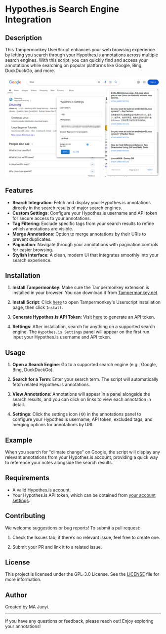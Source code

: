 # Hypothes.is Search Engine Integration

## Description

This Tampermonkey UserScript enhances your web browsing experience by letting you search through your Hypothes.is annotations across multiple search engines. With this script, you can quickly find and access your annotations while searching on popular platforms like Google, Bing, DuckDuckGo, and more.

![Hypothes.is Search Screenshot](https://github.com/mjysci/hypothesis-search/blob/main/hypothesisSearch_screenshot.png?raw=true)

## Features

- **Search Integration**: Fetch and display your Hypothes.is annotations directly in the search results of major search engines.
- **Custom Settings**: Configure your Hypothes.is username and API token for secure access to your annotations.
- **Tag Filtering**: Exclude specific tags from your search results to refine which annotations are visible.
- **Merge Annotations**: Option to merge annotations by their URIs to prevent duplicates.
- **Pagination**: Navigate through your annotations with pagination controls for easier browsing.
- **Stylish Interface**: A clean, modern UI that integrates smoothly into your search experience.

## Installation

1. **Install Tampermonkey**: Make sure the Tampermonkey extension is installed in your browser. You can download it from [Tampermonkey.net](https://www.tampermonkey.net/).

2. **Install Script**: Click [here](https://github.com/mjysci/hypothesis-search/raw/refs/heads/main/hypothesisSearch.user.js) to open Tampermonkey's Userscript installation page, then click `Install`.

3. **Generate Hypothes.is API Token**: Visit [here](https://hypothes.is/account/developer) to generate an API token.

4. **Settings**: After installation, search for anything on a supported search engine. The `Hypothes.is Settings` panel will appear on the first run. Input your Hypothes.is username and API token.

## Usage

1. **Open a Search Engine**: Go to a supported search engine (e.g., Google, Bing, DuckDuckGo).

2. **Search for a Term**: Enter your search term. The script will automatically fetch related Hypothes.is annotations.

3. **View Annotations**: Annotations will appear in a panel alongside the search results, and you can click on links to view each annotation in detail.

4. **Settings**: Click the settings icon (⚙️) in the annotations panel to configure your Hypothes.is username, API token, excluded tags, and merging options for annotations by URI.

## Example

When you search for "climate change" on Google, the script will display any relevant annotations from your Hypothes.is account, providing a quick way to reference your notes alongside the search results.

## Requirements

- A valid Hypothes.is account.
- Your Hypothes.is API token, which can be obtained from [your account settings](https://hypothes.is/account/developer).

## Contributing

We welcome suggestions or bug reports! To submit a pull request:

1. Check the Issues tab; if there’s no relevant issue, feel free to create one.

2. Submit your PR and link it to a related issue.

## License

This project is licensed under the GPL-3.0 License. See the [LICENSE](https://github.com/mjysci/hypothesis-search/blob/main/LICENSE) file for more information.

## Author

Created by MA Junyi.

---

If you have any questions or feedback, please reach out! Enjoy exploring your annotations!
